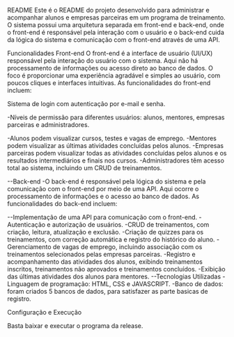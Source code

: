 README
Este é o README do projeto desenvolvido para administrar e acompanhar alunos e empresas parceiras em um programa de treinamento. O sistema possui uma arquitetura separada em front-end e back-end, onde o front-end é responsável pela interação com o usuário e o back-end cuida da lógica do sistema e comunicação com o front-end através de uma API.

Funcionalidades
Front-end
O front-end é a interface de usuário (UI/UX) responsável pela interação do usuário com o sistema. Aqui não há processamento de informações ou acesso direto ao banco de dados. O foco é proporcionar uma experiência agradável e simples ao usuário, com poucos cliques e interfaces intuitivas. As funcionalidades do front-end incluem:

Sistema de login com autenticação por e-mail e senha.

-Níveis de permissão para diferentes usuários: alunos, mentores, empresas parceiras e administradores.

-Alunos podem visualizar cursos, testes e vagas de emprego.
-Mentores podem visualizar as últimas atividades concluídas pelos alunos.
-Empresas parceiras podem visualizar todas as atividades concluídas pelos alunos e os                      resultados intermediários e finais nos cursos.
-Administradores têm acesso total ao sistema, incluindo um CRUD de treinamentos.

--Back-end
-O back-end é responsável pela lógica do sistema e pela comunicação com o front-end por meio de uma API. Aqui ocorre o processamento de informações e o acesso ao banco de dados. As funcionalidades do back-end incluem:

--Implementação de uma API para comunicação com o front-end.
-Autenticação e autorização de usuários.
-CRUD de treinamentos, com criação, leitura, atualização e exclusão.
-Criação de quizzes para os treinamentos, com correção automática e registro do histórico do aluno.
-Gerenciamento de vagas de emprego, incluindo associação com os treinamentos selecionados pelas empresas parceiras.
-Registro e acompanhamento das atividades dos alunos, exibindo treinamentos inscritos, treinamentos não aprovados e treinamentos concluídos.
-Exibição das últimas atividades dos alunos para mentores.
--Tecnologias Utilizadas
-Linguagem de programação: HTML, CSS e JAVASCRIPT.
-Banco de dados: foram criados 5 bancos de dados, para satisfazer as parte basicas de registro.
 

Configuração e Execução

Basta baixar e executar o programa da release.